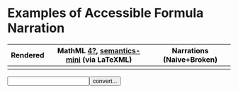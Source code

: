 # Examples of Accessible Formula Narration

<table style="color:black;">
  <thead>
    <tr>
      <th>Rendered</th>
      <th>MathML <a href='https://www.w3.org/community/mathml4/'>4?</a>, <a href='https://mathml-refresh.github.io/mathml/docs/semantics-mini'>semantics-mini</a> (via LaTeXML)</th>
      <th>Narrations (Naive+Broken)</th>
    </tr>
  </thead>
  <tbody>
    <tr>
      <td> </td>
      <td> </td>
      <td> </td>
    </tr>
  </tbody>
</table>

<form><input id='freetex' name='formula' type='text'><input type="submit" value="convert..."></form>

<script src="/tiny-mathml-a11y-demo/LaTeXML-maybeMathjax.js"></script>
<link rel="stylesheet" title="Github Gist" href="https://highlightjs.org/static/demo/styles/github-gist.css">
<script src="https://code.jquery.com/jquery-3.5.1.min.js"></script>
<script src="https://cdnjs.cloudflare.com/ajax/libs/highlight.js/10.1.1/highlight.min.js"></script>
<script charset="UTF-8" src="https://cdnjs.cloudflare.com/ajax/libs/highlight.js/10.1.1/languages/xml.min.js"></script>
<script src="/tiny-mathml-a11y-demo/mini_narrate.js"></script>
<script src="/tiny-mathml-a11y-demo/a11y.js"></script>
